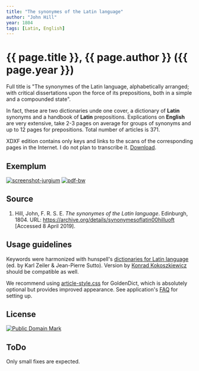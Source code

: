 ```yaml
---
title: "The synonymes of the Latin language"
author: "John Hill"
year: 1804
tags: [Latin, English]
---
```

# {{ page.title }}, {{ page.author }} ({{ page.year }})

Full title is "The synonymes of the Latin language, alphabetically arranged; with critical dissertations upon the force of its prepositions, both in a simple and a compounded state".

In fact, these are two dictionaries unde one cover, a dictionary of **Latin** synonyms and a handbook of **Latin** prepositions. Explications on **English** are very extensive, take 2-3 pages on average for groups of synonyms and up to 12 pages for prepositions. Total number of articles is 371.

XDXF edition contains only keys and links to the scans of the corresponding pages in the Internet. I do not plan to transcribe it. [Download](https://github.com/nikita-moor/latin-dictionary/releases/tag/HillJohn1804-1).


## Exemplum

[![screenshot-jurgium](https://user-images.githubusercontent.com/13879891/55731573-243f6380-5a23-11e9-8120-57f0f389b7f5.png)](https://user-images.githubusercontent.com/13879891/55731557-1c7fbf00-5a23-11e9-8df0-0d62556ff1e4.png) [![pdf-bw](https://user-images.githubusercontent.com/13879891/55731572-243f6380-5a23-11e9-8076-121baf1e5e8a.png)](https://user-images.githubusercontent.com/13879891/55731556-1be72880-5a23-11e9-8c9d-b253ffee3371.png)


## Source

1. Hill, John, F. R. S. E. _The synonymes of the Latin language_. Edinburgh, 1804. URL: <https://archive.org/details/synonymesoflatin00hilluoft> \[Accessed 8 April 2019\].


## Usage guidelines

Keywords were harmonized with hunspell's [dictionaries for Latin language][1] (ed. by Karl Zeiler & Jean-Pierre Sutto). Version by [Konrad Kokoszkiewicz][2] should be compatible as well.

We recommend using [article-style.css][4] for GoldenDict, which is absolutely optional but provides improved appearance. See application's [FAQ][3] for setting up.


## License

<a rel="license" href="http://creativecommons.org/publicdomain/mark/1.0/">
<img src="https://licensebuttons.net/p/mark/1.0/88x31.png"
     style="border-style: none;" alt="Public Domain Mark" />
</a>


## ToDo

Only small fixes are expected.

[1]: https://extensions.libreoffice.org/extensions/latin-spelling-and-hyphenation-dictionaries
[2]: http://www.obta.uw.edu.pl/~draco/
[3]: http://goldendict.org/wiki/index.php/FAQ#How_do_I_change_the_font_used_for_the_articles.3F_Or_alter_its_appearance_in_any_other_way.3F
[4]: https://github.com/nikita-moor/latin-dictionary/tree/master/utils/article-style.css

